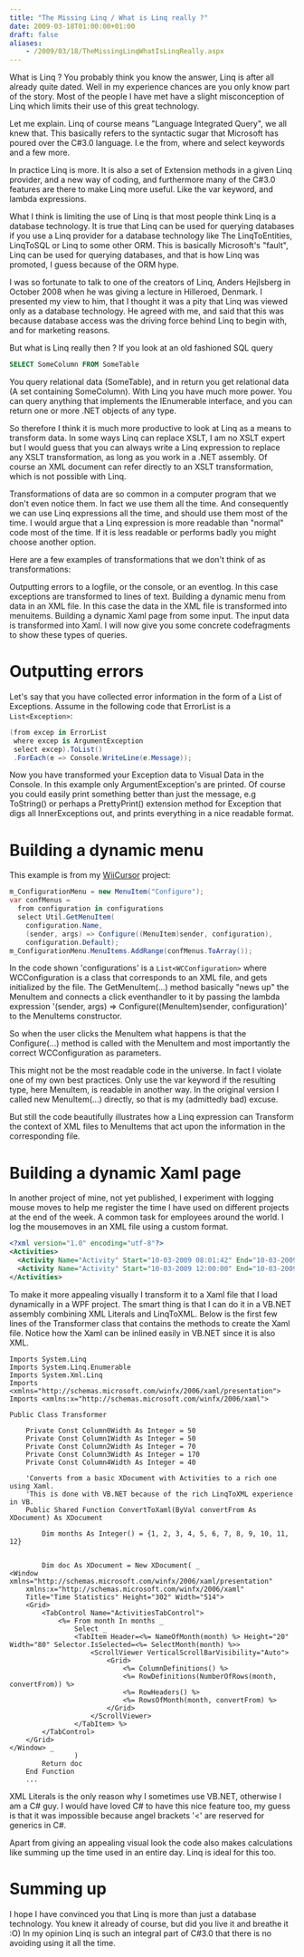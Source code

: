 ```yaml
---
title: "The Missing Linq / What is Linq really ?"
date: 2009-03-18T01:00:00+01:00
draft: false
aliases:
    - /2009/03/18/TheMissingLinqWhatIsLinqReally.aspx
---
```

What is Linq ? You probably think you know the answer, Linq is after all already quite dated. Well in my experience chances are you only know part of the story. Most of the people I have met have a slight misconception of Linq which limits their use of this great technology.

Let me explain. Linq of course means "Language Integrated Query", we all knew that. This basically refers to the syntactic sugar that Microsoft has poured over the C#3.0 language. I.e the from, where and select keywords and a few more.

In practice Linq is more. It is also a set of Extension methods in a given Linq provider, and a new way of coding, and furthermore many of the C#3.0 features are there to make Linq more useful. Like the var keyword, and lambda expressions.

What I think is limiting the use of Linq is that most people think Linq is a database technology. It is true that Linq can be used for querying databases if you use a Linq provider for a database technology like The LinqToEntities, LinqToSQL or Linq to some other ORM. This is basically Microsoft's "fault", Linq can be used for querying databases, and that is how Linq was promoted, I guess because of the ORM hype.

I was so fortunate to talk to one of the creators of Linq, Anders Hejlsberg in October 2008 when he was giving a lecture in Hilleroed, Denmark. I presented my view to him, that I thought it was a pity that Linq was viewed only as a database technology. He agreed with me, and said that this was because database access was the driving force behind Linq to begin with, and for marketing reasons.

But what is Linq really then ? If you look at an old fashioned SQL query

```sql
SELECT SomeColumn FROM SomeTable
```

You query relational data (SomeTable), and in return you get relational data (A set containing SomeColumn). With Linq you have much more power. You can query anything that implements the IEnumerable<XXX> interface, and you can return one or more .NET objects of any type.

So therefore I think it is much more productive to look at Linq as a means to transform data. In some ways Linq can replace XSLT, I am no XSLT expert but I would guess that you can always write a Linq expression to replace any XSLT transformation, as long as you work in a .NET assembly. Of course an XML document can refer directly to an XSLT transformation, which is not possible with Linq.

Transformations of data are so common in a computer program that we don't even notice them. In fact we use them all the time. And consequently we can use Linq expressions all the time, and should use them most of the time. I would argue that a Linq expression is more readable than "normal" code most of the time. If it is less readable or performs badly you might choose another option.

Here are a few examples of transformations that we don't think of as transformations:

Outputting errors to a logfile, or the console, or an eventlog. In this case exceptions are transformed to lines of text.
Building a dynamic menu from data in an XML file. In this case the data in the XML file is transformed into menuitems.
Building a dynamic Xaml page from some input. The input data is transformed into Xaml.
I will now give you some concrete codefragments to show these types of queries.

# Outputting errors

Let's say that you have collected error information in the form of a List of Exceptions. Assume in the following code that ErrorList is a `List<Exception>`:

```csharp
(from excep in ErrorList   
 where excep is ArgumentException  
 select excep).ToList()  
 .ForEach(e => Console.WriteLine(e.Message));
```

Now you have transformed your Exception data to Visual Data in the Console. In this example only ArgumentException's are printed. Of course you could easily print something better than just the message, e.g ToString() or perhaps a PrettyPrint() extension method for Exception that digs all InnerExceptions out, and prints everything in a nice readable format.

# Building a dynamic menu

This example is from my [WiiCursor](http://wiicursor.codeplex.com) project:

```csharp
m_ConfigurationMenu = new MenuItem("Configure");  
var confMenus =   
  from configuration in configurations  
  select Util.GetMenuItem(  
    configuration.Name,   
    (sender, args) => Configure((MenuItem)sender, configuration),   
    configuration.Default);  
m_ConfigurationMenu.MenuItems.AddRange(confMenus.ToArray()); 
```

In the code shown 'configurations' is a `List<WCConfiguration>` where WCConfiguration is a class that corresponds to an XML file, and gets initialized by the file. The GetMenuItem(...) method basically "news up" the MenuItem and connects a click eventhandler to it by passing the lambda expression '(sender, args) => Configure((MenuItem)sender, configuration)' to the MenuItems constructor.

So when the user clicks the MenuItem what happens is that the Configure(...) method is called with the MenuItem and most importantly the correct WCConfiguration as parameters.

This might not be the most readable code in the universe. In fact I violate one of my own best practices. Only use the var keyword if the resulting type, here MenuItem, is readable in another way. In the original version I called new MenuItem(...) directly, so that is my (admittedly bad) excuse.

But still the code beautifully illustrates how a Linq expression can Transform the context of XML files to MenuItems that act upon the information in the corresponding file.

# Building a dynamic Xaml page

In another project of mine, not yet published, I experiment with logging mouse moves to help me register the time I have used on different projects at the end of the week. A common task for employees around the world. I log the mousemoves in an XML file using a custom format.

```xml
<?xml version="1.0" encoding="utf-8"?>  
<Activities>  
  <Activity Name="Activity" Start="10-03-2009 08:01:42" End="10-03-2009 10:01:54" />  
  <Activity Name="Activity" Start="10-03-2009 12:00:00" End="10-03-2009 16:01:05" />  
</Activities>
```

To make it more appealing visually I transform it to a Xaml file that I load dynamically in a WPF project. The smart thing is that I can do it in a VB.NET assembly combining XML Literals and LinqToXML. Below is the first few lines of the Transformer class that contains the methods to create the Xaml file. Notice how the Xaml can be inlined easily in VB.NET since it is also XML.

```basic
Imports System.Linq
Imports System.Linq.Enumerable
Imports System.Xml.Linq
Imports <xmlns="http://schemas.microsoft.com/winfx/2006/xaml/presentation">
Imports <xmlns:x="http://schemas.microsoft.com/winfx/2006/xaml">

Public Class Transformer

    Private Const Column0Width As Integer = 50
    Private Const Column1Width As Integer = 50
    Private Const Column2Width As Integer = 70
    Private Const Column3Width As Integer = 170
    Private Const Column4Width As Integer = 40

    'Converts from a basic XDocument with Activities to a rich one using Xaml.
    'This is done with VB.NET because of the rich LinqToXML experience in VB.
    Public Shared Function ConvertToXaml(ByVal convertFrom As XDocument) As XDocument

        Dim months As Integer() = {1, 2, 3, 4, 5, 6, 7, 8, 9, 10, 11, 12}


        Dim doc As XDocument = New XDocument( _
<Window xmlns="http://schemas.microsoft.com/winfx/2006/xaml/presentation"
    xmlns:x="http://schemas.microsoft.com/winfx/2006/xaml"
    Title="Time Statistics" Height="302" Width="514">
    <Grid>
        <TabControl Name="ActivitiesTabControl">
            <%= From month In months _
                Select _
                <TabItem Header=<%= NameOfMonth(month) %> Height="20" Width="80" Selector.IsSelected=<%= SelectMonth(month) %>>
                    <ScrollViewer VerticalScrollBarVisibility="Auto">
                        <Grid>
                            <%= ColumnDefinitions() %>
                            <%= RowDefinitions(NumberOfRows(month, convertFrom)) %>
                            <%= RowHeaders() %>
                            <%= RowsOfMonth(month, convertFrom) %>
                        </Grid>
                    </ScrollViewer>
                </TabItem> %>
        </TabControl>
    </Grid>
</Window> _
                )
        Return doc
    End Function
    ...
```

XML Literals is the only reason why I sometimes use VB.NET, otherwise I am a C# guy. I would have loved C# to have this nice feature too, my guess is that it was impossible because angel brackets '<' are reserved for generics in C#.

Apart from giving an appealing visual look the code also makes calculations like summing up the time used in an entire day. Linq is ideal for this too.

# Summing up

I hope I have convinced you that Linq is more than just a database technology. You knew it already of course, but did you live it and breathe it :O) In my opinion Linq is such an integral part of C#3.0 that there is no avoiding using it all the time.
